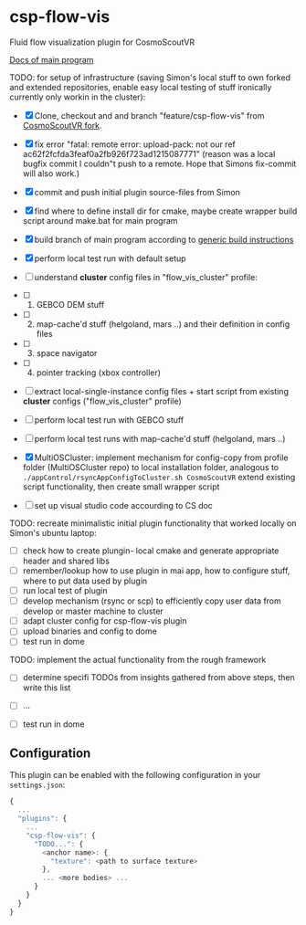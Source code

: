 # csp-flow-vis

Fluid flow visualization plugin for CosmoScoutVR

[Docs of main program](https://github.com/cosmoscout/cosmoscout-vr/tree/develop/docs)

TODO: for setup of infrastructure (saving Simon's local stuff to own forked and extended repositories, enable easy local testing of stuff ironically currently only workin in the cluster):
- [x] Clone, checkout and and branch "feature/csp-flow-vis" from [CosmoScoutVR fork](https://git.geomar.de/arena/cosmoscout-vr.git).
- [x] fix error "fatal: remote error: upload-pack: not our ref ac62f2fcfda3feaf0a2fb926f723ad1215087771"
      (reason was a local bugfix commit I couldn"t push to a remote. Hope that Simons fix-commit will also work.)
- [x] commit and push initial plugin source-files from Simon
- [x] find where to define install dir for cmake, maybe create wrapper build script around make.bat for main program
- [x] build branch of main program according to [generic build instructions](https://github.com/cosmoscout/cosmoscout-vr/blob/develop/docs/install.md) 
- [x] perform local test run with default setup
- [ ] understand **cluster** config files in "flow_vis_cluster" profile:
- [ ] 1. GEBCO DEM stuff
- [ ] 2. map-cache'd stuff (helgoland, mars ..) and their definition in config files
- [ ] 3. space navigator
- [ ] 4. pointer tracking (xbox  controller)
- [ ] extract local-single-instance config files + start script 
      from existing  **cluster** configs ("flow_vis_cluster" profile)
- [ ] perform local test run with GEBCO stuff
- [ ] perform local test runs with map-cache'd stuff (helgoland, mars ..)
- [x] MultiOSCluster: implement mechanism for config-copy from profile folder (MultiOSCluster repo) 
      to local installation folder, analogous to 
      `./appControl/rsyncAppConfigToCluster.sh CosmoScoutVR`
      extend existing script functionality, then create small wrapper script
- [ ] set up visual studio code accourding to CS doc


TODO: recreate minimalistic initial plugin functionality that worked locally on Simon's ubuntu laptop:
- [ ] check how to create plungin- local cmake and generate appropriate header and shared libs
- [ ] remember/lookup how to use plugin in mai app, how to configure stuff, where to put data used by plugin
- [ ] run local test of plugin
- [ ] develop mechanism (rsync or scp) to efficiently copy user data from develop or master machine to cluster
- [ ] adapt cluster config for csp-flow-vis plugin
- [ ] upload binaries and config to dome
- [ ] test run in dome

TODO: implement the actual functionality from the rough framework
- [ ] determine specifi TODOs from insights gathered from above steps, then write this list
- [ ] ...
- [ ] test run in dome





## Configuration

This plugin can be enabled with the following configuration in your `settings.json`:

```javascript
{
  ...
  "plugins": {
    ...
    "csp-flow-vis": {
      "TODO...": {
        <anchor name>: {
          "texture": <path to surface texture>
        },
        ... <more bodies> ...
      }
    }
  }
}
```





